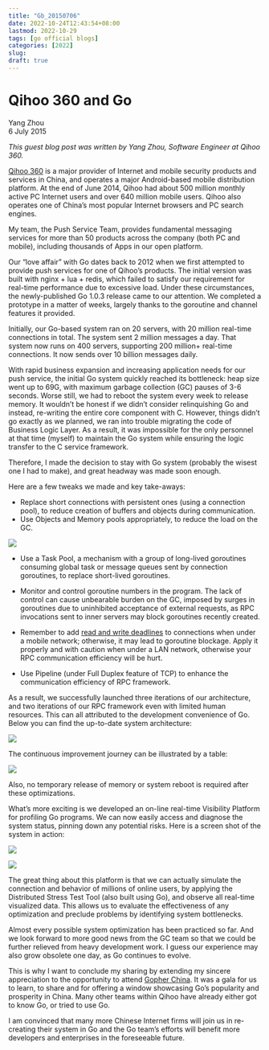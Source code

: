 ```yaml
---
title: "Gb_20150706"
date: 2022-10-24T12:43:54+08:00
lastmod: 2022-10-29
tags: [go official blogs]
categories: [2022]
slug:
draft: true
---
```

# Qihoo 360 and Go

Yang Zhou  
6 July 2015

_This guest blog post was written by Yang Zhou, Software Engineer at Qihoo 360._

[Qihoo 360](http://www.360safe.com/) is a major provider of Internet and mobile security products and services in China, and operates a major Android-based mobile distribution platform. At the end of June 2014, Qihoo had about 500 million monthly active PC Internet users and over 640 million mobile users. Qihoo also operates one of China’s most popular Internet browsers and PC search engines.

My team, the Push Service Team, provides fundamental messaging services for more than 50 products across the company (both PC and mobile), including thousands of Apps in our open platform.

Our “love affair” with Go dates back to 2012 when we first attempted to provide push services for one of Qihoo’s products. The initial version was built with nginx + lua + redis, which failed to satisfy our requirement for real-time performance due to excessive load. Under these circumstances, the newly-published Go 1.0.3 release came to our attention. We completed a prototype in a matter of weeks, largely thanks to the goroutine and channel features it provided.

Initially, our Go-based system ran on 20 servers, with 20 million real-time connections in total. The system sent 2 million messages a day. That system now runs on 400 servers, supporting 200 million+ real-time connections. It now sends over 10 billion messages daily.

With rapid business expansion and increasing application needs for our push service, the initial Go system quickly reached its bottleneck: heap size went up to 69G, with maximum garbage collection (GC) pauses of 3-6 seconds. Worse still, we had to reboot the system every week to release memory. It wouldn’t be honest if we didn’t consider relinquishing Go and instead, re-writing the entire core component with C. However, things didn’t go exactly as we planned, we ran into trouble migrating the code of Business Logic Layer. As a result, it was impossible for the only personnel at that time (myself) to maintain the Go system while ensuring the logic transfer to the C service framework.

Therefore, I made the decision to stay with Go system (probably the wisest one I had to make), and great headway was made soon enough.

Here are a few tweaks we made and key take-aways:

- Replace short connections with persistent ones (using a connection pool), to reduce creation of buffers and objects during communication.
- Use Objects and Memory pools appropriately, to reduce the load on the GC.

![](qihoo/image00.png)

- Use a Task Pool, a mechanism with a group of long-lived goroutines consuming global task or message queues sent by connection goroutines, to replace short-lived goroutines.
    
- Monitor and control goroutine numbers in the program. The lack of control can cause unbearable burden on the GC, imposed by surges in goroutines due to uninhibited acceptance of external requests, as RPC invocations sent to inner servers may block goroutines recently created.
    
- Remember to add [read and write deadlines](https://go.dev/pkg/net/#Conn) to connections when under a mobile network; otherwise, it may lead to goroutine blockage. Apply it properly and with caution when under a LAN network, otherwise your RPC communication efficiency will be hurt.
    
- Use Pipeline (under Full Duplex feature of TCP) to enhance the communication efficiency of RPC framework.
    

As a result, we successfully launched three iterations of our architecture, and two iterations of our RPC framework even with limited human resources. This can all attributed to the development convenience of Go. Below you can find the up-to-date system architecture:

![](qihoo/image01.png)

The continuous improvement journey can be illustrated by a table:

![](qihoo/table.png)

Also, no temporary release of memory or system reboot is required after these optimizations.

What’s more exciting is we developed an on-line real-time Visibility Platform for profiling Go programs. We can now easily access and diagnose the system status, pinning down any potential risks. Here is a screen shot of the system in action:

![](qihoo/image02.png)

![](qihoo/image03.png)

The great thing about this platform is that we can actually simulate the connection and behavior of millions of online users, by applying the Distributed Stress Test Tool (also built using Go), and observe all real-time visualized data. This allows us to evaluate the effectiveness of any optimization and preclude problems by identifying system bottlenecks.

Almost every possible system optimization has been practiced so far. And we look forward to more good news from the GC team so that we could be further relieved from heavy development work. I guess our experience may also grow obsolete one day, as Go continues to evolve.

This is why I want to conclude my sharing by extending my sincere appreciation to the opportunity to attend [Gopher China](http://gopherchina.org/). It was a gala for us to learn, to share and for offering a window showcasing Go’s popularity and prosperity in China. Many other teams within Qihoo have already either got to know Go, or tried to use Go.

I am convinced that many more Chinese Internet firms will join us in re-creating their system in Go and the Go team’s efforts will benefit more developers and enterprises in the foreseeable future.
